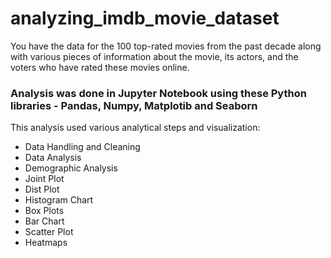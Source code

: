 # analyzing_imdb_movie_dataset

You have the data for the 100 top-rated movies from the past decade along with various pieces of information about the movie, its actors, and the voters who have rated these movies online.

### Analysis was done in Jupyter Notebook using these Python libraries - Pandas, Numpy, Matplotib and Seaborn

This analysis used various analytical steps and visualization:
- Data Handling and Cleaning
- Data Analysis
- Demographic Analysis
- Joint Plot
- Dist Plot
- Histogram Chart
- Box Plots
- Bar Chart
- Scatter Plot
- Heatmaps
